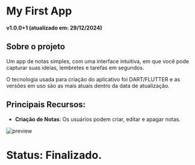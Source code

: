 # My First App

**v1.0.0+1 (atualizado em: 29/12/2024)**

## Sobre o projeto

Um app de notas simples, com uma interface intuitiva, em que 
você pode capturar suas ideias, lembretes e tarefas em segundos.

O tecnologia usada para criação do aplicativo foi DART/FLUTTER e as versões em uso são as mais atuais dentro da data de atualização.

## Principais Recursos:

- **Criação de Notas**: Os usuários podem criar, editar e apagar notas.

![preview](https://github.com/bezerrabruno/meu_primeiro_app/blob/main/preview/preview_meu_primeiro_app.gif)

# Status: Finalizado.
